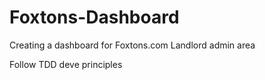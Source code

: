 # Foxtons-Dashboard

Creating a dashboard for Foxtons.com Landlord admin area

Follow TDD deve principles

